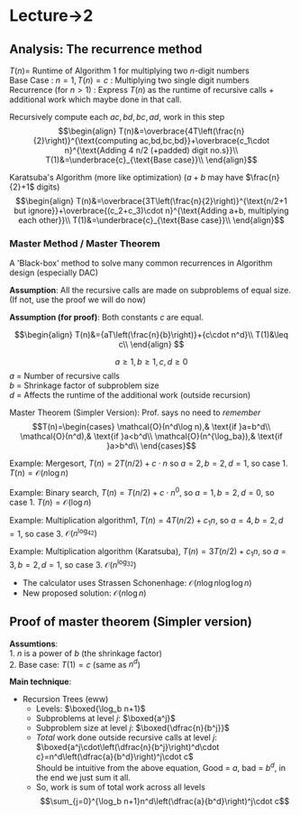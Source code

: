 # Lecture->2
## Analysis: The recurrence method
$T(n)=$ Runtime of Algorithm $1$ for multiplying two $n$-digit numbers  
Base Case : $n=1, T(n) = c$ : Multiplying two single digit numbers  
Recurrence (for $n>1$) : Express $T(n)$ as the runtime of recursive calls + additional work which maybe done in that call.

Recursively compute each $ac,bd,bc,ad$, work in this step $$\begin{align}
T(n)&=\overbrace{4T\left(\frac{n}{2}\right)}^{\text{computing ac,bd,bc,bd}}+\overbrace{c_1\cdot n}^{\text{Adding 4 n/2 (+padded) digit no.s}}\\
T(1)&=\underbrace{c}_{\text{Base case}}\\
\end{align}$$

Karatsuba's Algorithm (more like optimization) ($a+b$ may have $\frac{n}{2}+1$ digits)
$$\begin{align}
T(n)&=\overbrace{3T\left(\frac{n}{2}\right)}^{\text{n/2+1 but ignore}}+\overbrace{(c_2+c_3)\cdot n}^{\text{Adding a+b, multiplying each other}}\\
T(1)&=\underbrace{c}_{\text{Base case}}\\
\end{align}$$

### Master Method / Master Theorem
A 'Black-box' method to solve many common recurrences in Algorithm design (especially DAC)

**Assumption**: All the recursive calls are made on subproblems of equal size. (If not, use the proof we will do now)

**Assumption (for proof)**: Both constants $c$ are equal.

$$\begin{align}
T(n)&={aT\left(\frac{n}{b}\right)}+{c\cdot n^d}\\
T(1)&\leq c\\
\end{align}
$$

$$a\geq1,b\geq1,c,d\geq0$$
$a$ = Number of recursive calls  
$b$ = Shrinkage factor of subproblem size  
$d$ = Affects the runtime of the additional work  (outside recursion)

Master Theorem (Simpler Version): Prof. says no need to *remember*
$$T(n)=\begin{cases}
\mathcal{O}(n^d\log n),& \text{if }a=b^d\\
\mathcal{O}(n^d),& \text{if }a<b^d\\
\mathcal{O}(n^{\log_ba}),& \text{if }a>b^d\\
\end{cases}$$

Example: Mergesort, $T(n)=2T(n/2)+c\cdot n$ so $a=2,b=2,d=1$, so case 1. $T(n)=\mathcal{O}(n\log n)$

Example: Binary search, $T(n)=T(n/2)+c\cdot n^0$, so $a=1,b=2,d=0$, so case 1. $T(n)=\mathcal{O}(\log n)$

Example: Multiplication algorithm1, $T(n)=4T(n/2)+c_1 n$, so $a=4,b=2,d=1$, so case 3. $\mathcal{O}(n^{\log_42})$

Example: Multiplication algorithm (Karatsuba), $T(n)=3T(n/2)+c_1 n$, so $a=3,b=2,d=1$, so case 3. $\mathcal{O}(n^{\log_32})$

- The calculator uses Strassen Schonenhage: $\mathcal{O}(n\log n \log \log n)$ 
- New proposed solution: $\mathcal{O}(n\log n)$ 

## Proof of master theorem (Simpler version)
**Assumtions**:  
	1. $n$ is a power of $b$ (the shrinkage factor)  
	2. Base case: $T(1) = c$ (same as $n^d$)  

**Main technique**: 
- Recursion Trees (eww)
	- Levels: $\boxed{\log_b n+1}$
	- Subproblems at level $j$: $\boxed{a^j}$
	- Subproblem size at level $j$: $\boxed{\dfrac{n}{b^j}}$
	- *Total* work done outside recursive calls at level $j$:  $\boxed{a^j\cdot\left(\dfrac{n}{b^j}\right)^d\cdot c}=n^d\left(\dfrac{a}{b^d}\right)^j\cdot c$  
	  Should be intuitive from the above equation, Good = $a$, bad = $b^d$, in the end we just sum it all.
	- So, work is sum of total work across all levels$$\sum_{j=0}^{\log_b n+1}n^d\left(\dfrac{a}{b^d}\right)^j\cdot c$$

